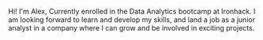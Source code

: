 Hi! I'm Alex, Currently enrolled in the Data Analytics bootcamp at Ironhack. 
I am looking forward to learn and develop my skills, and land a job as a junior analyst in a company where I can grow and be involved in exciting projects.
